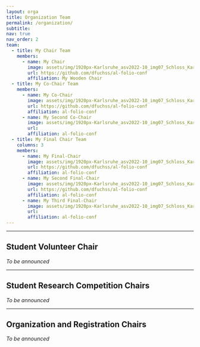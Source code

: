 ```yaml
---
layout: orga
title: Organization Team
permalink: /organization/
subtitle:
nav: true
nav_order: 2
team:
  - title: My Chair Team
    members:
      - name: My Chair
        image: assets/img/1920px-Karlsruhe_asv2022-10_img07_Schloss_Karlsruhe.jpg
        url: https://github.com/dfuchss/al-folio-conf
        affiliation: My Wooden Chair
  - title: My Co-Chair Team
    members:
      - name: My Co-Chair
        image: assets/img/1920px-Karlsruhe_asv2022-10_img07_Schloss_Karlsruhe.jpg
        url: https://github.com/dfuchss/al-folio-conf
        affiliation: al-folio-conf
      - name: My Second Co-Chair
        image: assets/img/1920px-Karlsruhe_asv2022-10_img07_Schloss_Karlsruhe.jpg
        url:
        affiliation: al-folio-conf
  - title: My Final Chair Team
    columns: 3
    members:
      - name: My Final-Chair
        image: assets/img/1920px-Karlsruhe_asv2022-10_img07_Schloss_Karlsruhe.jpg
        url: https://github.com/dfuchss/al-folio-conf
        affiliation: al-folio-conf
      - name: My Second Final-Chair
        image: assets/img/1920px-Karlsruhe_asv2022-10_img07_Schloss_Karlsruhe.jpg
        url: https://github.com/dfuchss/al-folio-conf
        affiliation: al-folio-conf
      - name: My Third Final-Chair
        image: assets/img/1920px-Karlsruhe_asv2022-10_img07_Schloss_Karlsruhe.jpg
        url:
        affiliation: al-folio-conf
---
```


---

## Student Volunteer Chair

_To be announced_

---

## Student Research Competition Chairs

_To be announced_

---

## Organization and Registration Chairs

_To be announced_
